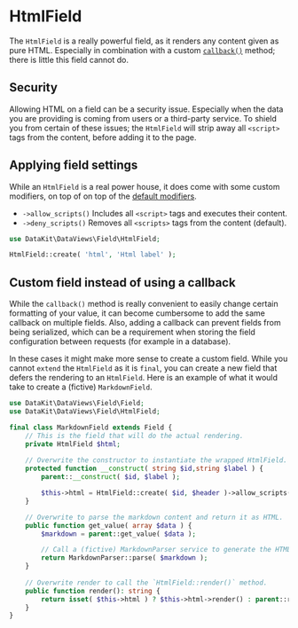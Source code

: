 # HtmlField

The `HtmlField` is a really powerful field, as it renders any content given as pure HTML. Especially in combination
with a custom [`callback()`](10-using-fields.md#change-value-before-rendering) method; there is little this field
cannot do.

## Security

Allowing HTML on a field can be a security issue. Especially when the data you are providing is coming from users or
a third-party service. To shield you from certain of these issues; the `HtmlField` will strip away all `<script>` tags
from the content, before adding it to the page.

## Applying field settings

While an `HtmlField` is a real power house, it does come with some custom modifiers, on top of on top of
the [default modifiers](10-using-fields.md#applying-field-settings).

- `->allow_scripts()` Includes all `<script>` tags and executes their content.
- `->deny_scripts()` Removes all `<scripts>` tags from the content (default).

```php
use DataKit\DataViews\Field\HtmlField;

HtmlField::create( 'html', 'Html label' );
```

## Custom field instead of using a callback

While the `callback()` method is really convenient to easily change certain formatting of your value, it can become
cumbersome to add the same callback on multiple fields. Also, adding a callback can prevent fields from being
serialized, which can be a requirement when storing the field configuration between requests (for example in a
database).

In these cases it might make more sense to create a custom field. While you cannot `extend` the `HtmlField` as it
is `final`, you can create a new field that defers the rendering to an `HtmlField`. Here is an example of what it
would take to create a (fictive) `MarkdownField`.

```php
use DataKit\DataViews\Field\Field;
use DataKit\DataViews\Field\HtmlField;

final class MarkdownField extends Field {
    // This is the field that will do the actual rendering.
    private HtmlField $html;
    
    // Overwrite the constructor to instantiate the wrapped HtmlField.
    protected function __construct( string $id,string $label ) {
        parent::__construct( $id, $label );

        $this->html = HtmlField::create( $id, $header )->allow_scripts();
    }

    // Overwrite to parse the markdown content and return it as HTML.    
    public function get_value( array $data ) {
        $markdown = parent::get_value( $data );

        // Call a (fictive) MarkdownParser service to generate the HTML.
        return MarkdownParser::parse( $markdown );
    }
    
    // Overwrite render to call the `HtmlField::render()` method.
    public function render(): string {
        return isset( $this->html ) ? $this->html->render() : parent::render();
    }
}
```
